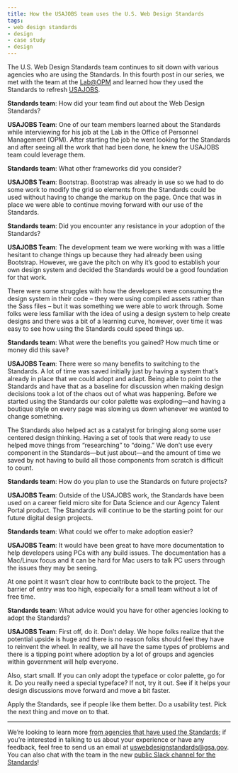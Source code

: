 ```yaml
---
title: How the USAJOBS team uses the U.S. Web Design Standards
tags:
- web design standards
- design
- case study
- design
---
```

The U.S. Web Design Standards team continues to sit down with various agencies who are using the Standards. In this fourth post in our series, we met with the team at the [Lab@OPM](https://lab.opm.gov/) and learned how they used the Standards to refresh [USAJOBS](https://www.usajobs.gov/).

**Standards team**: How did your team find out about the Web Design Standards?

**USAJOBS Team**: One of our team members learned about the Standards while interviewing for his job at the Lab in the Office of Personnel Management (OPM). After starting the job he went looking for the Standards and after seeing all the work that had been done, he knew the USAJOBS team could leverage them.

**Standards team**: What other frameworks did you consider?

**USAJOBS Team**: Bootstrap. Bootstrap was already in use so we had to do some work to modify the grid so elements from the Standards could be used without having to change the markup on the page. Once that was in place we were able to continue moving forward with our use of the Standards.

**Standards team**: Did you encounter any resistance in your adoption of the Standards?

**USAJOBS Team**: The development team we were working with was a little hesitant to change things up because they had already been using Bootstrap. However, we gave the pitch on why it’s good to establish your own design system and decided the Standards would be a good foundation for that work.

There were some struggles with how the developers were consuming the design system in their code – they were using compiled assets rather than the Sass files – but it was something we were able to work through. Some folks were less familiar with the idea of using a design system to help create designs and there was a bit of a learning curve, however, over time it was easy to see how using the Standards could speed things up.

**Standards team**: What were the benefits you gained? How much time or money did this save?

**USAJOBS Team**: There were so many benefits to switching to the Standards. A lot of time was saved initially just by having a system that’s already in place that we could adopt and adapt. Being able to point to the Standards and have that as a baseline for discussion when making design decisions took a lot of the chaos out of what was happening. Before we started using the Standards our color palette was exploding—and having a boutique style on every page was slowing us down whenever we wanted to change something.

The Standards also helped act as a catalyst for bringing along some user centered design thinking. Having a set of tools that were ready to use helped move things from “researching” to “doing.” We don’t use every component in the Standards—but just about—and the amount of time we saved by not having to build all those components from scratch is difficult to count.

**Standards team**: How do you plan to use the Standards on future projects?

**USAJOBS Team**: Outside of the USAJOBS work, the Standards have been used on a career field micro site for Data Science and our Agency Talent Portal product. The Standards will continue to be the starting point for our future digital design projects.

**Standards team**: What could we offer to make adoption easier?

**USAJOBS Team**: It would have been great to have more documentation to help developers using PCs with any build issues. The documentation has a Mac/Linux focus and it can be hard for Mac users to talk PC users through the issues they may be seeing.

At one point it wasn’t clear how to contribute back to the project. The barrier of entry was too high, especially for a small team without a lot of free time.

**Standards team**: What advice would you have for other agencies looking to adopt the Standards?

**USAJOBS Team**: First off, do it. Don’t delay. We hope folks realize that the potential upside is huge and there is no reason folks should feel they have to reinvent the wheel. In reality, we all have the same types of problems and there is a tipping point where adoption by a lot of groups and agencies within government will help everyone.

Also, start small. If you can only adopt the typeface or color palette, go for it. Do you really need a special typeface? If not, try it out. See if it helps your design discussions move forward and move a bit faster.

Apply the Standards, see if people like them better. Do a usability test. Pick the next thing and move on to that.


---

We’re looking to learn more [from agencies that have used the Standards](/getting-started/showcase/); if you’re interested in talking to us about your experience or have any feedback, feel free to send us an email at [uswebdesignstandards@gsa.gov](mailto:uswebdesignstandards@gsa.gov). You can also chat with the team in the new [public Slack channel for the Standards](https://chat.18f.gov/)!
